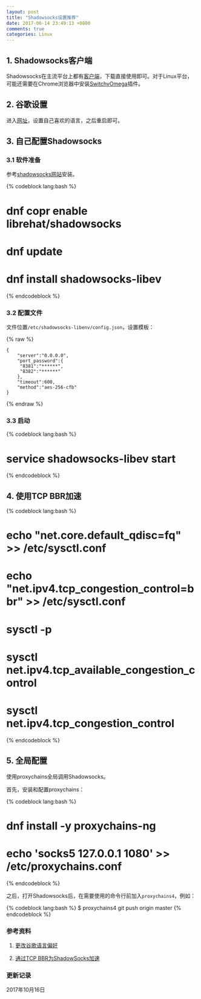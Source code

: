 ```yaml
---
layout: post
title: "Shadowsocks设置推荐"
date: 2017-06-14 23:49:13 +0800
comments: true
categories: Linux
---
```


## 1. Shadowsocks客户端 ##

Shadowsocks在主流平台上都有[客户端](https://shadowsocks.org/en/download/clients.html)，下载直接使用即可。对于Linux平台，可能还需要在Chrome浏览器中安装[SwitchyOmega](https://chrome.google.com/webstore/detail/proxy-switchyomega/padekgcemlokbadohgkifijomclgjgif?hl=en)插件。

<!--more-->

## 2. 谷歌设置 ##

进入[网址](https://encrypted.google.com/preferences?hl=zh-CN#languages)，设置自己喜欢的语言，之后重启即可。


## 3. 自己配置Shadowsocks ##

### 3.1 软件准备 ###

参考[shadowsocks网站](https://github.com/shadowsocks/shadowsocks-libev)安装。

{% codeblock lang:bash %}
# dnf copr enable librehat/shadowsocks
# dnf update
# dnf install shadowsocks-libev
{% endcodeblock %}

### 3.2 配置文件 ###

文件位置`/etc/shadowsocks-libenv/config.json`，设置模板：

{% raw %}
```
{
    "server":"0.0.0.0",
    "port_password":{
     "8381":"******",
     "8382":"******"
    },
    "timeout":600,
    "method":"aes-256-cfb"
}
```
{% endraw %}

### 3.3 启动 ###

{% codeblock lang:bash %}
# service shadowsocks-libev start
{% endcodeblock %}

## 4. 使用TCP BBR加速 ##

{% codeblock lang:bash %}
# echo "net.core.default_qdisc=fq" >> /etc/sysctl.conf
# echo "net.ipv4.tcp_congestion_control=bbr" >> /etc/sysctl.conf

# sysctl -p

# sysctl net.ipv4.tcp_available_congestion_control
# sysctl net.ipv4.tcp_congestion_control
{% endcodeblock %}

## 5. 全局配置 ##

使用proxychains全局调用Shadowsocks。

首先，安装和配置proxychains：

{% codeblock lang:bash %}
# dnf install -y proxychains-ng

# echo 'socks5    127.0.0.1    1080' >> /etc/proxychains.conf
{% endcodeblock %}

之后，打开Shadowsocks后，在需要使用的命令行前加入`proxychains4`，例如：

{% codeblock lang:bash %}
$ proxychains4 git push origin master
{% endcodeblock %}

### 参考资料 ###

1. [更改谷歌语言偏好](http://nga.178.com/read.php?tid=8798506)

2. [通过TCP BBR为ShadowSocks加速](https://dirtysalt.github.io/blogs/boost-shadowsocks-with-tcp-bbr.html) 


### 更新记录 ###

2017年10月16日
